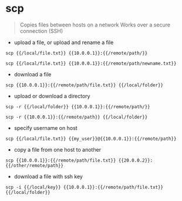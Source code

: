 # scp

> Copies files between hosts on a network
> Works over a secure connection (SSH)

- upload a file, or upload and rename a file

`scp {{/local/file.txt}} {{10.0.0.1}}:{{/remote/path/}}`

`scp {{/local/file.txt}} {{10.0.0.1}}:{{/remote/path/newname.txt}}`

- download a file

`scp {{10.0.0.1}}:{{/remote/path/file.txt}} {{/local/folder}}`

- upload or download a directory

`scp -r {{/local/folder}} {{10.0.0.1}}:{{/remote/path/}}`

`scp -r {{10.0.0.1}}:{{/remote/path}} {{/local/folder}}`

- specify username on host

`scp {{/local/file.txt}} {{my_user}}@{{10.0.0.1}}:{{/remote/path}}`

- copy a file from one host to another

`scp {{10.0.0.1}}:{{/remote/path/file.txt}} {{20.0.0.2}}:{{/other/remote/path}}`

- download a file with ssh key

`scp -i {{/local/key}} {{10.0.0.1}}:{{/remote/path/file.txt}} {{/local/folder}}`
